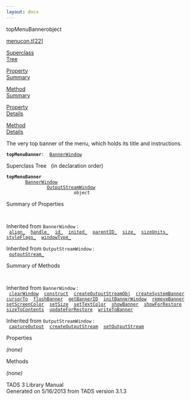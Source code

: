 ```yaml
---
layout: docs
---
```

<span class="title">topMenuBanner</span><span class="type">object</span>

[menucon.t](../file/menucon.t.html)\[[22](../source/menucon.t.html#22)\]

[Superclass  
Tree](#_SuperClassTree_)

[Property  
Summary](#_PropSummary_)

[Method  
Summary](#_MethodSummary_)

[Property  
Details](#_Properties_)

[Method  
Details](#_Methods_)

<div class="fdesc">

The very top banner of the menu, which holds its title and instructions.

**`topMenuBanner`**` :   `[`BannerWindow`](../object/BannerWindow.html)

</div>

<span id="_SuperClassTree_"></span>

<div class="mjhd">

<span class="hdln">Superclass Tree</span>   (in declaration order)

</div>

**`topMenuBanner`**  
`         `[`BannerWindow`](../object/BannerWindow.html)  
`                 `[`OutputStreamWindow`](../object/OutputStreamWindow.html)  
`                         object`  
<span id="_PropSummary_"></span>

<div class="mjhd">

<span class="hdln">Summary of Properties</span>  

</div>

` `

Inherited from `BannerWindow` :  
` `[`align_`](../object/BannerWindow.html#align_)`  `[`handle_`](../object/BannerWindow.html#handle_)`  `[`id_`](../object/BannerWindow.html#id_)`  `[`inited_`](../object/BannerWindow.html#inited_)`  `[`parentID_`](../object/BannerWindow.html#parentID_)`  `[`size_`](../object/BannerWindow.html#size_)`  `[`sizeUnits_`](../object/BannerWindow.html#sizeUnits_)`  `[`styleFlags_`](../object/BannerWindow.html#styleFlags_)`  `[`windowType_`](../object/BannerWindow.html#windowType_)`  `

Inherited from `OutputStreamWindow` :  
` `[`outputStream_`](../object/OutputStreamWindow.html#outputStream_)`  `

<span id="_MethodSummary_"></span>

<div class="mjhd">

<span class="hdln">Summary of Methods</span>  

</div>

` `

Inherited from `BannerWindow` :  
` `[`clearWindow`](../object/BannerWindow.html#clearWindow)`  `[`construct`](../object/BannerWindow.html#construct)`  `[`createOutputStreamObj`](../object/BannerWindow.html#createOutputStreamObj)`  `[`createSystemBanner`](../object/BannerWindow.html#createSystemBanner)`  `[`cursorTo`](../object/BannerWindow.html#cursorTo)`  `[`flushBanner`](../object/BannerWindow.html#flushBanner)`  `[`getBannerID`](../object/BannerWindow.html#getBannerID)`  `[`initBannerWindow`](../object/BannerWindow.html#initBannerWindow)`  `[`removeBanner`](../object/BannerWindow.html#removeBanner)`  `[`setScreenColor`](../object/BannerWindow.html#setScreenColor)`  `[`setSize`](../object/BannerWindow.html#setSize)`  `[`setTextColor`](../object/BannerWindow.html#setTextColor)`  `[`showBanner`](../object/BannerWindow.html#showBanner)`  `[`showForRestore`](../object/BannerWindow.html#showForRestore)`  `[`sizeToContents`](../object/BannerWindow.html#sizeToContents)`  `[`updateForRestore`](../object/BannerWindow.html#updateForRestore)`  `[`writeToBanner`](../object/BannerWindow.html#writeToBanner)`  `

Inherited from `OutputStreamWindow` :  
` `[`captureOutput`](../object/OutputStreamWindow.html#captureOutput)`  `[`createOutputStream`](../object/OutputStreamWindow.html#createOutputStream)`  `[`setOutputStream`](../object/OutputStreamWindow.html#setOutputStream)`  `

<span id="_Properties_"></span>

<div class="mjhd">

<span class="hdln">Properties</span>  

</div>

*(none)* <span id="_Methods_"></span>

<div class="mjhd">

<span class="hdln">Methods</span>  

</div>

*(none)*

<div class="ftr">

TADS 3 Library Manual  
Generated on 5/16/2013 from TADS version 3.1.3

</div>

